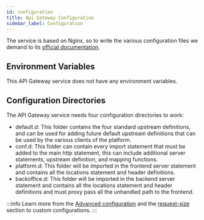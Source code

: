 ```yaml
---
id: configuration
title: Api Gateway Configuration
sidebar_label: Configuration
---
```


<!--
WARNING: this file was automatically generated by Mia-Platform Doc Aggregator.
DO NOT MODIFY IT BY HAND.
Instead, modify the source file and run the aggregator to regenerate this file.
-->

The service is based on Nginx, so to write the various configuration files we demand to its [official documentation](https://nginx.org/en/docs/).  

## Environment Variables

This API Gateway service does not have any environment variables.

## Configuration Directories

The API Gateway service needs four configuration directories to work:

- default.d: This folder contains the four standard upstream definitions, and can be used for adding future
    default upstream definitions that can be used by the various clients of the platform.
- conf.d: This folder can contain every import statement that must be added to the main http statement,
    this can include additional server statements, upstream definition, and mapping functions.
- platform.d: This folder will be imported in the frontend server statement and contains
    all the locations statement and header definitions.
- backoffice.d: This folder will be imported in the backend server statement and contains
    all the locations statement and header definitions and must proxy pass all the unhandled path to the frontend.

:::info
Learn more from the [Advanced configuration](/development_suite/api-console/advanced-section/api-gateway/how-to.md) and the [request-size](/development_suite/api-console/advanced-section/api-gateway/request-size.md) section to custom configurations.
:::

